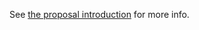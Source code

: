 See [the proposal introduction](http://tc39.github.io/Function-prototype-toString-revision) for more info.
